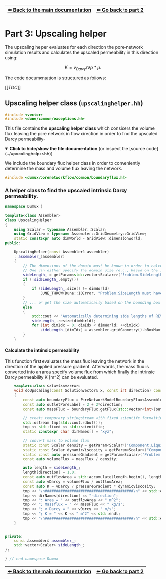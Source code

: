 <!-- Important: This file has been automatically generated by generate_example_docs.py. Do not edit this file directly! -->


| [:arrow_left: Back to the main documentation](../README.md) | [:arrow_left: Go back to part 2](main.md) |
|---|---:|

# Part 3: Upscaling helper

The upscaling helper evaluates for each direction the pore-network simulation results and calculates the upscaled permeability in this direction using:

```math
 K = v_{Darcy} / \nabla p * \mu.
```

The code documentation is structured as follows:

[[_TOC_]]


## Upscaling helper class (`upscalinghelper.hh`)


```cpp
#include <vector>
#include <dune/common/exceptions.hh>
```

This file contains the __upscaling helper class__ which considers the volume flux leaving
the pore network in flow direction in order to find the upscaled Darcy permeability-

<details open>
<summary><b>Click to hide/show the file documentation</b> (or inspect the [source code](../upscalinghelper.hh))</summary>

We include the boundary flux helper class in order to conveniently determine the mass and volume flux
leaving the network.

```cpp
#include <dumux/porenetworkflow/common/boundaryflux.hh>
```

### A helper class to find the upscaled intrinsic Darcy permeability.

```cpp
namespace Dumux {

template<class Assembler>
class UpscalingHelper
{
    using Scalar = typename Assembler::Scalar;
    using GridView = typename Assembler::GridGeometry::GridView;
    static constexpr auto dimWorld = GridView::dimensionworld;
public:

    UpscalingHelper(const Assembler& assembler)
    : assembler_(assembler)
    {
        // The dimensions of the domain must be known in order to calculate the permeability.
        // One can either specify the domain size (e.g., based on the size of the sample used for the CT-scan image) ....
        sideLength_ = getParam<std::vector<Scalar>>("Problem.SideLength", std::vector<Scalar>{});
        if (!sideLength_.empty())
        {
            if (sideLength_.size() != dimWorld)
                DUNE_THROW(Dune::IOError, "Problem.SideLength must have exactly " << dimWorld << " entries");
        }
        // ... or get the size automatically based on the bounding box the pore network.
        else
        {
            std::cout << "Automatically determining side lengths of REV based on bounding box of pore network" << std::endl;
            sideLength_.resize(dimWorld);
            for (int dimIdx = 0; dimIdx < dimWorld; ++dimIdx)
                sideLength_[dimIdx] = assembler.gridGeometry().bBoxMax()[dimIdx] - assembler.gridGeometry().bBoxMin()[dimIdx];
        }
    }
```

#### Calculate the intrinsic permeability
This function first evaluates the mass flux leaving the network in the direction of the applied pressure gradient.
Afterwards, the mass flux is converted into an area specify volume flux from which finally the intrinsic Darcy
permeability K [m^2] can be evaluated.

```cpp
    template<class SolutionVector>
    void doUpscaling(const SolutionVector& x, const int direction) const
    {
        const auto boundaryFlux = PoreNetworkModelBoundaryFlux<Assembler>(assembler_, x);
        const auto outletPoreLabel = 2 + 2*direction;
        const auto massFlux = boundaryFlux.getFlux(std::vector<int>{outletPoreLabel});

        // create temporary stringstream with fixed scientifc formatting without affecting std::cout
        std::ostream tmp(std::cout.rdbuf());
        tmp << std::fixed << std::scientific;
        static constexpr char dirNames[] = "xyz";

        // convert mass to volume flux
        static const Scalar density = getParam<Scalar>("Component.LiquidDensity");
        static const Scalar dynamicViscosity = getParam<Scalar>("Component.LiquidKinematicViscosity") * density;
        static const auto pressureGradient = getParam<Scalar>("Problem.PressureGradient");
        const auto volumeFlux = massFlux / density;

        auto length = sideLength_;
        length[direction] = 1.0;
        const auto outflowArea = std::accumulate(length.begin(), length.end(), 1.0, std::multiplies<Scalar>());
        const auto vDarcy = volumeFlux / outflowArea;
        const auto K = vDarcy / pressureGradient * dynamicViscosity;
        tmp << "\n########################################\n" << std::endl;
        tmp << dirNames[direction] << "-direction";
        tmp << ": Area = " << outflowArea << " m^2";
        tmp << "; Massflux = " << massFlux << " kg/s";
        tmp << "; v_Darcy = " << vDarcy << " m/s";
        tmp << "; K = " << K << " m^2" << std::endl;
        tmp << "\n########################################\n" << std::endl;
    }
```


```cpp

private:
    const Assembler& assembler_;
    std::vector<Scalar> sideLength_;
};

} // end namespace Dumux
```


</details>


| [:arrow_left: Back to the main documentation](../README.md) | [:arrow_left: Go back to part 2](main.md) |
|---|---:|

